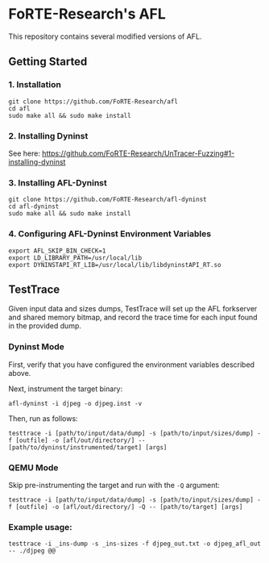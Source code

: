 # FoRTE-Research's AFL

This repository contains several modified versions of AFL.

## Getting Started

### 1. Installation
```
git clone https://github.com/FoRTE-Research/afl
cd afl
sudo make all && sudo make install
```

### 2. Installing Dyninst
See here: https://github.com/FoRTE-Research/UnTracer-Fuzzing#1-installing-dyninst

### 3. Installing AFL-Dyninst
```
git clone https://github.com/FoRTE-Research/afl-dyninst
cd afl-dyninst
sudo make all && sudo make install
```

### 4. Configuring AFL-Dyninst Environment Variables
```
export AFL_SKIP_BIN_CHECK=1
export LD_LIBRARY_PATH=/usr/local/lib
export DYNINSTAPI_RT_LIB=/usr/local/lib/libdyninstAPI_RT.so
```

## TestTrace
Given input data and sizes dumps, TestTrace will set up the AFL forkserver and shared memory bitmap, and record the trace time for each input found in the provided dump. 

### Dyninst Mode
First, verify that you have configured the environment variables described above. 

Next, instrument the target binary:
```
afl-dyninst -i djpeg -o djpeg.inst -v
```

Then, run as follows:
```
testtrace -i [path/to/input/data/dump] -s [path/to/input/sizes/dump] -f [outfile] -o [afl/out/directory/] -- [path/to/dyninst/instrumented/target] [args]
```

### QEMU Mode
Skip pre-instrumenting the target and run with the `-Q` argument:
```
testtrace -i [path/to/input/data/dump] -s [path/to/input/sizes/dump] -f [outfile] -o [afl/out/directory/] -Q -- [path/to/target] [args]
```

### Example usage:
```
testtrace -i _ins-dump -s _ins-sizes -f djpeg_out.txt -o djpeg_afl_out -- ./djpeg @@
```




